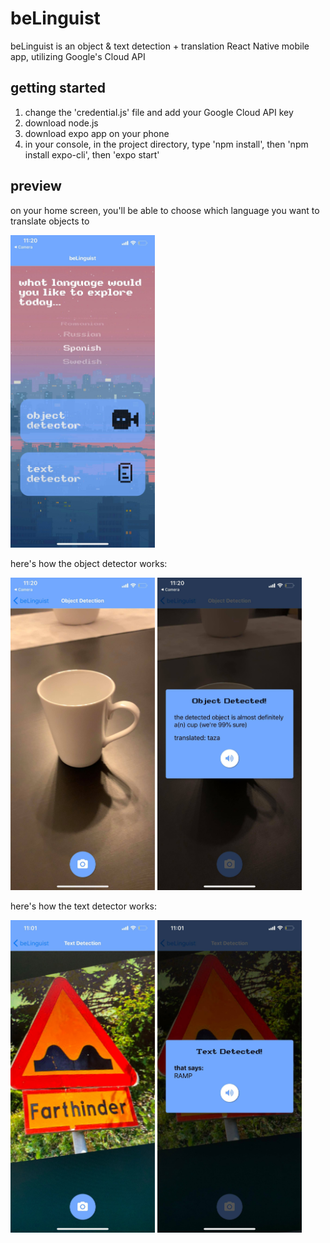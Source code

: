 # beLinguist
beLinguist is an object &amp; text detection + translation React Native mobile app, utilizing Google's Cloud API

## getting started
1. change the 'credential.js' file and add your Google Cloud API key
2. download node.js 
3. download expo app on your phone
4. in your console, in the project directory, type 'npm install', then 'npm install expo-cli', then 'expo start'

## preview
on your home screen, you'll be able to choose which language you want to translate objects to

<img src="images/homePage.jpg" height="500">

here's how the object detector works:

<img src="images/cupImage.jpg" height="500"> <img src="images/cupResult.jpg" height="500">

here's how the text detector works:

<img src="images/signImage.jpg" height="500"> <img src="images/signResult.jpg" height="500">


